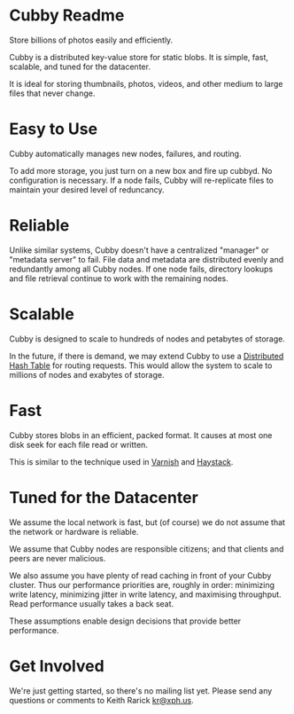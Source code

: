 # Cubby Readme

Store billions of photos easily and efficiently.

Cubby is a distributed key-value store for static blobs. It is simple, fast,
scalable, and tuned for the datacenter.

It is ideal for storing thumbnails, photos, videos, and other medium to large
files that never change.

# Easy to Use

Cubby automatically manages new nodes, failures, and routing.

To add more storage, you just turn on a new box and fire up cubbyd. No
configuration is necessary. If a node fails, Cubby will re-replicate files to
maintain your desired level of reduncancy.

# Reliable

Unlike similar systems, Cubby doesn't have a centralized "manager" or
"metadata server" to fail. File data and metadata are distributed evenly and
redundantly among all Cubby nodes. If one node fails, directory lookups and
file retrieval continue to work with the remaining nodes.

# Scalable

Cubby is designed to scale to hundreds of nodes and petabytes of storage.

In the future, if there is demand, we may extend Cubby to use a [Distributed
Hash Table][DHT] for routing requests. This would allow the system to scale to
millions of nodes and exabytes of storage.

# Fast

Cubby stores blobs in an efficient, packed format. It causes at most one disk
seek for each file read or written.

This is similar to the technique used in [Varnish][] and [Haystack][].

# Tuned for the Datacenter

We assume the local network is fast, but (of course) we do not assume that the
network or hardware is reliable.

We assume that Cubby nodes are responsible citizens; and that clients and peers
are never malicious.

We also assume you have plenty of read caching in front of your Cubby cluster.
Thus our performance priorities are, roughly in order: minimizing write
latency, minimizing jitter in write latency, and maximising throughput. Read
performance usually takes a back seat.

These assumptions enable design decisions that provide better performance.

# Get Involved

We're just getting started, so there's no mailing list yet. Please send any
questions or comments to Keith Rarick <kr@xph.us>.

[DHT]: http://en.wikipedia.org/wiki/Distributed_hash_table
[Varnish]: http://varnish.projects.linpro.no/
[Haystack]: http://www.facebook.com/note.php?note_id=76191543919
